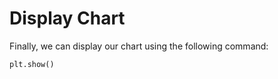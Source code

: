 # Display Chart

Finally, we can display our chart using the following command:

```python
plt.show()
```

